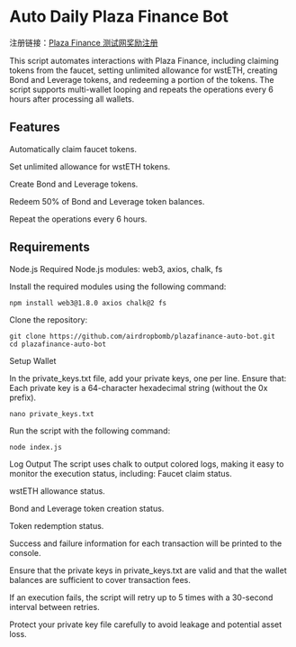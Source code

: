 # Auto Daily Plaza Finance Bot

注册链接：[Plaza Finance 测试网奖励注册](https://testnet.plaza.finance/rewards/lm6HOBbEFzVI)

This script automates interactions with Plaza Finance, including claiming tokens from the faucet, setting unlimited allowance for wstETH, creating Bond and Leverage tokens, and redeeming a portion of the tokens. The script supports multi-wallet looping and repeats the operations every 6 hours after processing all wallets.


## Features
Automatically claim faucet tokens.

Set unlimited allowance for wstETH tokens.

Create Bond and Leverage tokens.

Redeem 50% of Bond and Leverage token balances.

Repeat the operations every 6 hours.


## Requirements
Node.js
Required Node.js modules: web3, axios, chalk, fs


Install the required modules using the following command:

```bash
npm install web3@1.8.0 axios chalk@2 fs
```

Clone the repository:

```
git clone https://github.com/airdropbomb/plazafinance-auto-bot.git 
cd plazafinance-auto-bot
```

Setup Wallet

In the private_keys.txt file, add your private keys, one per line. Ensure that:
Each private key is a 64-character hexadecimal string (without the 0x prefix).
```
nano private_keys.txt
```

Run the script with the following command:

```
node index.js
```
Log Output
The script uses chalk to output colored logs, making it easy to monitor the execution status, including:
Faucet claim status.

wstETH allowance status.

Bond and Leverage token creation status.

Token redemption status.

Success and failure information for each transaction will be printed to the console.


Ensure that the private keys in private_keys.txt are valid and that the wallet balances are sufficient to cover transaction fees.

If an execution fails, the script will retry up to 5 times with a 30-second interval between retries.

Protect your private key file carefully to avoid leakage and potential asset loss.

